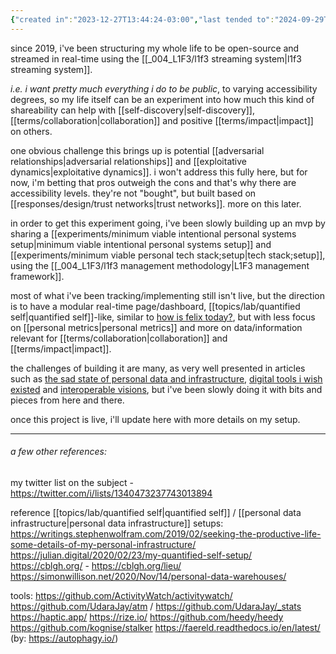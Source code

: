 ```yaml
---
{"created in":"2023-12-27T13:44:24-03:00","last tended to":"2024-09-29T14:46:50-03:00","aliases":["open-source human"],"tags":["experiment","🌿","open-source","quantifiedself","openknowledge","lifestreaming"],"dg-publish":true,"notestage":["🌿"],"permalink":"/experiments/open-source-human-experiment/","dgPassFrontmatter":true,"created":"2023-12-27T13:44:24.897-03:00","updated":"2024-09-29T14:46:51.181-03:00"}
---
```


since 2019, i've been structuring my whole life to be open-source and streamed in real-time using the [[_004_L1F3/l1f3 streaming system\|l1f3 streaming system]].

*i.e. i want pretty much everything i do to be public*, to varying accessibility degrees, so my life itself can be an experiment into how much this kind of shareability can help with [[self-discovery\|self-discovery]], [[terms/collaboration\|collaboration]] and positive [[terms/impact\|impact]] on others.

one obvious challenge this brings up is potential [[adversarial relationships\|adversarial relationships]] and [[exploitative dynamics\|exploitative dynamics]]. i won't address this fully here, but for now, i'm betting that pros outweigh the cons and that's why there are accessibility levels. they're not "bought", but built based on [[responses/design/trust networks\|trust networks]]. more on this later.

in order to get this experiment going, i've been slowly building up an mvp by sharing a [[experiments/minimum viable intentional personal systems setup\|minimum viable intentional personal systems setup]] and [[experiments/minimum viable personal tech stack;setup\|tech stack;setup]], using the [[_004_L1F3/l1f3 management methodology\|L1F3 management framework]].

most of what i've been tracking/implementing still isn't live, but the direction is to have a modular real-time page/dashboard, [[topics/lab/quantified self\|quantified self]]-like, similar to [how is felix today?](https://howisfelix.today/), but with less focus on [[personal metrics\|personal metrics]] and more on data/information relevant for [[terms/collaboration\|collaboration]] and [[terms/impact\|impact]].

the challenges of building it are many, as very well presented in articles such as [the sad state of personal data and infrastructure](https://beepb00p.xyz/sad-infra.html), [digital tools i wish existed](https://jon.bo/posts/digital-tools/) and [interoperable visions](https://utopia.rosano.ca/interoperable-visions/), but i've been slowly doing it with bits and pieces from here and there.

once this project is live, i'll update here with more details on my setup.

----

###### a few other references:

my twitter list on the subject - https://twitter.com/i/lists/1340473237743013894

reference [[topics/lab/quantified self\|quantified self]] / [[personal data infrastructure\|personal data infrastructure]] setups:
https://writings.stephenwolfram.com/2019/02/seeking-the-productive-life-some-details-of-my-personal-infrastructure/
https://julian.digital/2020/02/23/my-quantified-self-setup/
https://cblgh.org/ - https://cblgh.org/lieu/
https://simonwillison.net/2020/Nov/14/personal-data-warehouses/

tools:
https://github.com/ActivityWatch/activitywatch/
https://github.com/UdaraJay/atm / https://github.com/UdaraJay/_stats
https://haptic.app/
https://rize.io/
https://github.com/heedy/heedy
https://github.com/kognise/stalker
https://faereld.readthedocs.io/en/latest/ (by: https://autophagy.io/)